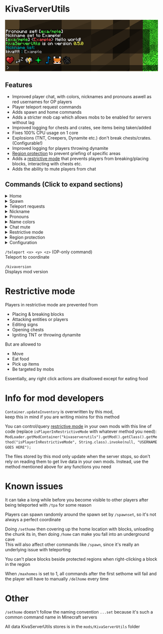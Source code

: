 # KivaServerUtils

![Example chat](images/chatexample.png)

## Features
- Improved player chat, with colors, nicknames and pronouns aswell as red usernames for OP players
- Player teleport request commands
- Adds spawn and home commands
- Adds a stricter mob cap which allows mobs to be enabled for servers without lag
- Improved logging for chests and crates, see items being taken/added
- Fixes 100% CPU usage on 1 core
- Explosions (TNT, Creepers, Dynamite etc.) don't break chests/crates. (Configurable!)
- Improved logging for players throwing dynamite
- [Region protection](https://www.youtube.com/watch?v=HaCgemz3Sus) to prevent griefing of specific areas
- Adds a [restrictive mode](#restrictive-mode) that prevents players from breaking/placing blocks, interacting with chests etc.
- Adds the ability to mute players from chat

## Commands (Click to expand sections)
<details>
<summary>Home</summary>

`/home <optional home name>`\
Teleport home. If no name is specified, it teleports you to your main home

`/homes <optional home name>`\
List all your homes, if a name is provided it will show only that home

`/sethome <optional home name>`\
Sets a home location

`/delhome <optional home name>`\
Deletes a home. If no name is specified, it deletes your main home
</details>

<details>
<summary>Spawn</summary>

`/spawn`\
Teleport to spawn (If spawn location specified)

`/spawnwhere`\
Show spawn location without teleporting to it

`/spawnset` (OP-only command)\
Set the location `/spawn` sends the player

`/spawnreset` (OP-only command)\
Removes spawn location
</details>

<details>
<summary>Teleport requests</summary>

`/tpa <player>`\
Request to be teleported to player

`/tparevoke` or `/tprevoke`\
Revoke all your teleport requests

`/tpaccept <optional player>`\
Accept a teleport request

`/tpdeny <optional player>`\
Deny a teleport request
</details>

<details>
<summary>Nickname</summary>

`/nick <nickname>`\
Give yourself a nickname in chat

`/nameof <nickname>`\
Look up the real username from nickname

`/nicklist`\
See the nicknames of everyone currently in the server

`/nicklistall`\
See everyone's nicknames

`/nickset <player> <nickname>` (OP-only command)\
Force set a players nickname

`/nickreset <optional player>`\
Resets / removes your nickname\
When player supplied, an OP can force reset a players nickname
</details>

<details>
<summary>Pronouns</summary>

`/pronouns <pronouns>`\
Give yourself pronouns in chat

`/pronounslist`\
See the pronouns of everyone currently in the server

`/pronounslistall`\
See everyone's pronouns

`/pronounsset <player> <pronouns>` (OP-only command)\
Force set a players pronouns

`/pronounsreset <optional player>`\
Resets / removes your pronouns\
When player supplied, an OP can force reset a players pronouns
</details>

<details>
<summary>Name colors</summary>

`/namecolor <color>` or `/namecolour <color>`\
Change your name color

`/namecolorreset` or `/namecolourreset`\
Resets your name color
</details>

<details>
<summary>Chat mute</summary>

`/mute <player>` (OP-only command)\
Toggles preventing the player from sending chat messages\
Commands are still allowed while muted, except for /me and /tell

`/mutelist`\
Lists muted players currently in the server

`/mutelistall`\
Lists all muted players
</details>

<details>
<summary>Restrictive mode</summary>

`/restrict <player>` (OP-only command)\
Toggles [restrictive mode](#restrictive-mode)

`/restrictlist` (OP-only command)\
Lists players in [restrictive mode](#restrictive-mode) currently in the server

`/restrictlistall` (OP-only command)\
Lists all players in [restrictive mode](#restrictive-mode)

`/restrictbydefault <true or false>` (OP-only command)\
All players will be in [restrictive mode](#restrictive-mode) when `true` (`/restrictlist` is ignored), unless specifically excluded with `/restrictexclude`

`/restrictexclude <player>` (OP-only command)\
Excludes player from restrictive mode when `/restrictbydefault` is true

`/restrictexcludelist` (OP-only command)\
List players excluded from restrictive mode currently in the server

`/restrictexcludelistall` (OP-only command)\
Lists all players excluded from restrictive mode
</details>

<details>
<summary>Region protection</summary>

These commands are OP-only,
`/protect` and `/pr` are interchangeable

`/protect list`\
List all protected regions

`/protect set <name>`\
Create a new protected region from a wooden axe region selection

`/protect remove <name>`\
Remove a protected region

`/protect removeall <confirmation>`\
Remove all protected regions

`/protect rename <name> <new name>`\
Rename protected region

`/protect expandheight <name>`\
Make protected region span all the way vertically (Y coordinates 0 to 2047)

`/protect info <name>`\
See a regions coordinates and dimension

</details>

<details>
<summary>Configuration</summary>

`/mobcapdisabled <true or false>` (OP-only command)\
Enable or disable the mobcap (setting mobcapdisabled to true will introduce lag!)

`/explosionsbreakchests <true or false>` (OP-only command)\
Set if explosions break chests and crates

`/homecommandsdisabled <true or false>` (OP-only command)\
Enable/disable the `/home` and `/sethome` commands

`/tpacommandsdisabled <true or false>` (OP-only command)\
Enable/disable the `/tpa`, `/tpaccept`, `/tprevoke`, and `/tpdeny` commands

`/falldamagedisabled <true or false>` (OP-only command)\
Enable/disable fall damage

`/maxhomes <number>` (OP-only command)\
Sets the max amount of homes per player. Will not delete any existing homes. **Default: 10**

`/kivashowconfig`\
Shows config for KivaServerUtils
</details>

`/teleport <x> <y> <z>` (OP-only command)\
Teleport to coordinate

`/kivaversion`\
Displays mod version

# Restrictive mode
Players in restrictive mode are prevented from
- Placing & breaking blocks
- Attacking entities or players
- Editing signs
- Opening chests
- Igniting TNT or throwing dynamite

But are allowed to
- Move
- Eat food
- Pick up items
- Be targeted by mobs

Essentially, any right click actions are disallowed except for eating food

# Info for mod developers
`Container.updateInventory` is overwritten by this mod,\
keep this in mind if you are writing mixins for this method

You can control/query [restrictive mode](#restrictive-mode) in your own mods with this line of code (replace `isPlayerInRestrictiveMode` with whatever method you need):
`ModLoader.getModContainer("kivaserverutils").getMod().getClass().getMethod("isPlayerInRestrictiveMode", String.class).invoke(null, "USERNAME GOES HERE");`

The files stored by this mod only update when the server stops, so don't rely on reading them to get live data in your own mods. Instead, use the method mentioned above for any functions you need

# Known issues
It can take a long while before you become visible to other players after being teleported with `/tpa` for some reason

Players can spawn randomly around the spawn set by `/spawnset`, so it's not always a perfect coordinate

Doing `/sethome` then covering up the home location with blocks, unloading the chunk its in,
then doing `/home` can make you fall into an underground cave\
This will also affect other commands like `/spawn`, since it's really an underlying issue with teleporting

You can't place blocks beside protected regions when right-clicking a block in the region

When `/maxhomes` is set to 1, all commands after the first sethome will fail and the player will have to manually `/delhome` every time

# Other
`/sethome` doesn't follow the naming convention `...set` because it's such a common command name in Minecraft servers

All data KivaServerUtils stores is in the `mods/KivaServerUtils` folder